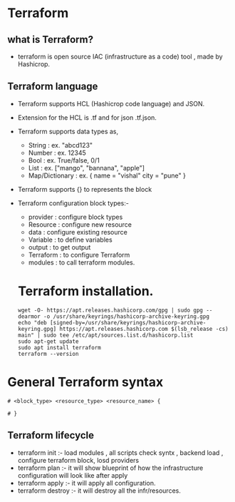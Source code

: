 # Terraform

## what is Terraform?
- terraform is open source IAC (infrastructure as a code) tool , made by Hashicrop.

## Terraform language
- Terraform supports HCL (Hashicrop code language) and JSON.
- Extension for the HCL is .tf and for json .tf.json.
- Terraform supports data types as,
    -  String : ex. "abcd123"
    - Number : ex. 12345
    - Bool : ex. True/false, 0/1
    - List : ex. ["mango", "bannana", "apple"]
    - Map/Dictionary : ex. {
        name = "vishal"
        city = "pune"
    }
- Terraform supports {} to represents the block

- Terraform configuration block types:-
    - provider : configure block types
    - Resource : configure new resource
    - data : configure existing resource
    - Variable : to define variables
    - output : to get output
    - Terraform : to configure Terraform
    - modules : to call terraform modules.

    # Terraform installation.
    ```shell
    wget -O- https://apt.releases.hashicorp.com/gpg | sudo gpg --dearmor -o /usr/share/keyrings/hashicorp-archive-keyring.gpg
    echo "deb [signed-by=/usr/share/keyrings/hashicorp-archive-keyring.gpg] https://apt.releases.hashicorp.com $(lsb_release -cs) main" | sudo tee /etc/apt/sources.list.d/hashicorp.list
    sudo apt-get update
    sudo apt install terraform
    terraform --version
    ```

# General Terraform syntax
```shell
# <block_type> <resource_type> <resource_name> {

# }
```
## Terraform lifecycle
- terraform init :- load modules , all scripts check syntx , backend load , configure          terraform  block, losd providers
- terraform plan :- it will show blueprint of how the infrastructure configuration will look like after apply
- terraform apply :- it will apply all configuration.
- terraform destroy :- it will destroy all the infr/resources.

